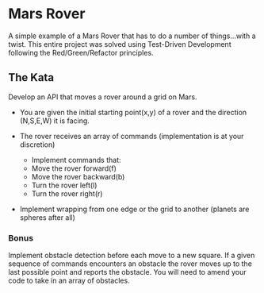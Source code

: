 # Mars Rover
A simple example of a Mars Rover that has to do a number of things...with a twist. This entire project was solved using Test-Driven Development following the Red/Green/Refactor principles.

## The Kata
Develop an API that moves a rover around a grid on Mars.
* You are given the initial starting point(x,y) of a rover and the direction (N,S,E,W) it is facing.
* The rover receives an array of commands (implementation is at your discretion)
    * Implement commands that:
    * Move the rover forward(f)
    * Move the rover backward(b)
    * Turn the rover left(l)
    * Turn the rover right(r)

* Implement wrapping from one edge or the grid to another (planets are spheres after all)

### Bonus
Implement obstacle detection before each move to a new square. If a given sequence of commands encounters an
obstacle the rover moves up to the last possible point and reports the obstacle. You will need to amend your code to
take in an array of obstacles.
